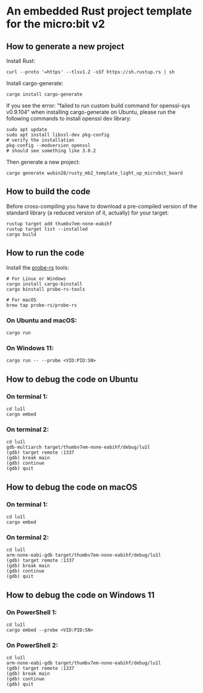 # An embedded Rust project template for the micro:bit v2

## How to generate a new project

Install Rust:

```
curl --proto '=https' --tlsv1.2 -sSf https://sh.rustup.rs | sh
```

Install cargo-generate:

```
cargo install cargo-generate
```

If you see the error: "failed to run custom build command for openssl-sys v0.9.104" when installing cargo-generate on Ubuntu, please run the following commands to install openssl dev library:

```
sudo apt update
sudo apt install libssl-dev pkg-config
# verify the installation
pkg-config --modversion openssl
# should see something like 3.0.2
```

Then generate a new project:

```
cargo generate wubin28/rusty_mb2_template_light_up_microbit_board
```

## How to build the code

Before cross-compiling you have to download a pre-compiled version of the standard library (a reduced version of it, actually) for your target:

```
rustup target add thumbv7em-none-eabihf
rustup target list --installed
cargo build
```
## How to run the code


Install the [probe-rs](https://probe.rs/docs/getting-started/installation/) tools:


```
# For Linux or Windows
cargo install cargo-binstall
cargo binstall probe-rs-tools

# For macOS
brew tap probe-rs/probe-rs
```

### On Ubuntu and macOS:

```
cargo run
```

### On Windows 11:
```
cargo run -- --probe <VID:PID:SN>
```

## How to debug the code on Ubuntu

### On terminal 1:
```
cd lu1l
cargo embed
```

### On terminal 2:
```
cd lu1l
gdb-multiarch target/thumbv7em-none-eabihf/debug/lu1l
(gdb) target remote :1337
(gdb) break main
(gdb) continue
(gdb) quit
```

## How to debug the code on macOS

### On terminal 1:
```
cd lu1l
cargo embed
```

### On terminal 2:
```
cd lu1l
arm-none-eabi-gdb target/thumbv7em-none-eabihf/debug/lu1l
(gdb) target remote :1337
(gdb) break main
(gdb) continue
(gdb) quit
```

## How to debug the code on Windows 11

### On PowerShell 1:
```
cd lu1l
cargo embed --probe <VID:PID:SN>
```

### On PowerShell 2:
```
cd lu1l
arm-none-eabi-gdb target/thumbv7em-none-eabihf/debug/lu1l
(gdb) target remote :1337
(gdb) break main
(gdb) continue
(gdb) quit
```
